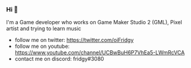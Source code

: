 ### Hi 🐸
I'm a Game developer who works on Game Maker Studio 2 (GML), 
Pixel artist and trying to learn music

- follow me on twitter: https://twitter.com/oiFridgy
- follow me on youtube: https://www.youtube.com/channel/UCBwBuH6P7VhEa5-LWmRcVCA
- contact me on discord: fridgy#3080
